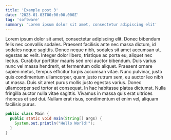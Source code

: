 ```yaml
---
title: 'Example post 3'
date: '2023-01-03T00:00:00.000Z'
tag: 'software'
summary: 'Lorem ipsum dolor sit amet, consectetur adipiscing elit'
---
```


Lorem ipsum dolor sit amet, consectetur adipiscing elit. Donec bibendum felis nec convallis sodales. Praesent facilisis ante nec massa dictum, id sodales neque sagittis. Donec neque nibh, sodales sit amet accumsan ut, egestas ac velit. Integer dolor libero, tristique ac porta eu, aliquet nec lectus. Curabitur porttitor mauris sed orci auctor bibendum. Duis varius nunc vel massa hendrerit, et fermentum odio aliquet. Praesent ornare sapien metus, tempus efficitur turpis accumsan vitae. Nunc pulvinar, justo quis condimentum ullamcorper, quam justo rutrum sem, eu auctor leo nibh ut massa. Duis sit amet purus mollis justo egestas varius. Donec ullamcorper sed tortor at consequat. In hac habitasse platea dictumst. Nulla fringilla auctor nulla vitae sagittis. Vivamus in massa quis erat ultrices rhoncus et sed dui. Nullam erat risus, condimentum et enim vel, aliquam facilisis purus.

```java
public class Main {
  public static void main(String[] args) {
    System.out.println("Hello World!");
  }
}
```
